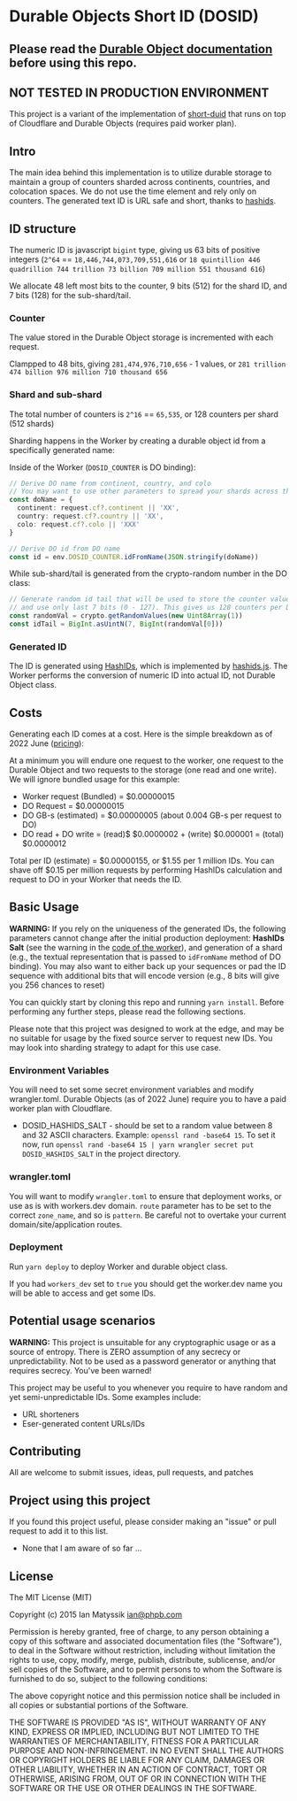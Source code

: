# Durable Objects Short ID (DOSID)

## Please read the [Durable Object documentation](https://developers.cloudflare.com/workers/learning/using-durable-objects) before using this repo.

## NOT TESTED IN PRODUCTION ENVIRONMENT

This project is a variant of the implementation of [short-duid](https://github.com/phpb-com/short-duid-js) that runs on top of Cloudflare and Durable Objects (requires paid worker plan).

## Intro

The main idea behind this implementation is to utilize durable storage to maintain a group of counters sharded across continents, countries, and colocation spaces. We do not use the time element and rely only on counters. The generated text ID is URL safe and short, thanks to [hashids](https://hashids.org/).

## ID structure

The numeric ID is javascript `bigint` type, giving us 63 bits of positive integers (`2^64` == `18,446,744,073,709,551,616` or `18 quintillion 446 quadrillion 744 trillion 73 billion 709 million 551 thousand 616`)

We allocate 48 left most bits to the counter, 9 bits (512) for the shard ID, and 7 bits (128) for the sub-shard/tail.

### Counter

The value stored in the Durable Object storage is incremented with each request.

Clampped to 48 bits, giving `281,474,976,710,656` - 1 values, or `281 trillion 474 billion 976 million 710 thousand 656`

### Shard and sub-shard

The total number of counters is `2^16` == `65,535`, or 128 counters per shard (512 shards)

Sharding happens in the Worker by creating a durable object id from a specifically generated name:

Inside of the Worker (`DOSID_COUNTER` is DO binding):

```typescript
// Derive DO name from continent, country, and colo
// You may want to use other parameters to spread your shards across the globe
const doName = {
  continent: request.cf?.continent || 'XX',
  country: request.cf?.country || 'XX',
  colo: request.cf?.colo || 'XXX'
}

// Derive DO id from DO name
const id = env.DOSID_COUNTER.idFromName(JSON.stringify(doName))
```

While sub-shard/tail is generated from the crypto-random number in the DO class:

```typescript
// Generate random id tail that will be used to store the counter value,
// and use only last 7 bits (0 - 127). This gives us 128 counters per DO shard
const randomVal = crypto.getRandomValues(new Uint8Array(1))
const idTail = BigInt.asUintN(7, BigInt(randomVal[0]))
```

### Generated ID

The ID is generated using [HashIDs](https://hashids.org/), which is implemented by [hashids.js](https://github.com/niieani/hashids.js). The Worker performs the conversion of numeric ID into actual ID, not Durable Object class.

## Costs

Generating each ID comes at a cost. Here is the simple breakdown as of 2022 June ([pricing](https://developers.cloudflare.com/workers/platform/pricing)):

At a minimum you will endure one request to the worker, one request to the Durable Object and two requests to the storage (one read and one write). We will ignore bundled usage for this example:

- Worker request (Bundled) = $0.00000015
- DO Request = $0.00000015
- DO GB-s (estimated) = $0.00000005 (about 0.004 GB-s per request to DO)
- DO read + DO write = (read)$ $0.0000002 + (write) $0.000001 = (total) $0.0000012

Total per ID (estimate) = $0.00000155, or $1.55 per 1 million IDs. You can shave off $0.15 per million requests by performing HashIDs calculation and request to DO in your Worker that needs the ID.

## Basic Usage

**WARNING:** If you rely on the uniqueness of the generated IDs, the following parameters cannot change after the initial production deployment: **HashIDs Salt** (see the warning in the [code of the worker](src/index.ts)), and generation of a shard (e.g., the textual representation that is passed to `idFromName` method of DO binding). You may also want to either back up your sequences or pad the ID sequence with additional bits that will encode version (e.g., 8 bits will give you 256 chances to reset)

You can quickly start by cloning this repo and running `yarn install`. Before performing any further steps, please read the following sections.

Please note that this project was designed to work at the edge, and may be no suitable for usage by the fixed source server to request new IDs. You may look into sharding strategy to adapt for this use case.

### Environment Variables

You will need to set some secret environment variables and modify wrangler.toml. Durable Objects (as of 2022 June) require you to have a paid worker plan with Cloudflare.

- DOSID_HASHIDS_SALT - should be set to a random value between 8 and 32 ASCII characters. Example: `openssl rand -base64 15`. To set it now, run `openssl rand -base64 15 | yarn wrangler secret put DOSID_HASHIDS_SALT` in the project directory.

### wrangler.toml

You will want to modify `wrangler.toml` to ensure that deployment works, or use as is with workers.dev domain. `route` parameter has to be set to the correct `zone_name`, and so is `pattern`. Be careful not to overtake your current domain/site/application routes.

### Deployment

Run `yarn deploy` to deploy Worker and durable object class.

If you had `workers_dev` set to `true` you should get the worker.dev name you will be able to access and get some IDs.

## Potential usage scenarios

**WARNING:** This project is unsuitable for any cryptographic usage or as a source of entropy. There is ZERO assumption of any secrecy or unpredictability. Not to be used as a password generator or anything that requires secrecy. You've been warned!

This project may be useful to you whenever you require to have random and yet semi-unpredictable IDs. Some examples include:

- URL shorteners
- Eser-generated content URLs/IDs

## Contributing

All are welcome to submit issues, ideas, pull requests, and patches

## Project using this project

If you found this project useful, please consider making an "issue" or pull request to add it to this list.

- None that I am aware of so far ...

## License

The MIT License (MIT)

Copyright (c) 2015 Ian Matyssik <ian@phpb.com>

Permission is hereby granted, free of charge, to any person obtaining a copy of
this software and associated documentation files (the "Software"), to deal in
the Software without restriction, including without limitation the rights to
use, copy, modify, merge, publish, distribute, sublicense, and/or sell copies of
the Software, and to permit persons to whom the Software is furnished to do so,
subject to the following conditions:

The above copyright notice and this permission notice shall be included in all
copies or substantial portions of the Software.

THE SOFTWARE IS PROVIDED "AS IS", WITHOUT WARRANTY OF ANY KIND, EXPRESS OR
IMPLIED, INCLUDING BUT NOT LIMITED TO THE WARRANTIES OF MERCHANTABILITY, FITNESS
FOR A PARTICULAR PURPOSE AND NON-INFRINGEMENT. IN NO EVENT SHALL THE AUTHORS OR
COPYRIGHT HOLDERS BE LIABLE FOR ANY CLAIM, DAMAGES OR OTHER LIABILITY, WHETHER
IN AN ACTION OF CONTRACT, TORT OR OTHERWISE, ARISING FROM, OUT OF OR IN
CONNECTION WITH THE SOFTWARE OR THE USE OR OTHER DEALINGS IN THE SOFTWARE.
